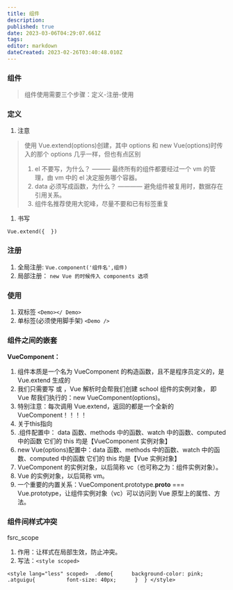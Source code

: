 ```yaml
---
title: 组件
description: 
published: true
date: 2023-03-06T04:29:07.661Z
tags: 
editor: markdown
dateCreated: 2023-02-26T03:40:48.010Z
---
```


### 组件

> 组件使用需要三个步骤：定义-注册-使用

### **定义**

1. 注意

> 使用 Vue.extend(options)创建，其中 options 和 new Vue(options)时传入的那个 options 几乎一样，但也有点区别
>
> 1. el 不要写，为什么？ ——— 最终所有的组件都要经过一个 vm 的管理，由 vm 中的 el 决定服务哪个容器。
> 2. data 必须写成函数，为什么？ ———— 避免组件被复用时，数据存在引用关系。
> 3. 组件名推荐使用大驼峰，尽量不要和已有标签重复

1. 书写

`Vue.extend({  })`

### **注册**

1. 全局注册: `Vue.component('组件名',组件)`
2. 局部注册： `new Vue 的时候传入 components 选项`

### **使用**

1. 双标签 `<Demo></ Demo>`
2. 单标签(必须使用脚手架) `<Demo />`

### **组件之间的嵌套**

**VueComponent：**

1. 组件本质是一个名为 VueComponent 的构造函数，且不是程序员定义的，是 Vue.extend 生成的
2. 我们只需要写 或 ，Vue 解析时会帮我们创建 school 组件的实例对象， 即 Vue 帮我们执行的：new VueComponent(options)。
3. 特别注意：每次调用 Vue.extend，返回的都是一个全新的 VueComponent！！！！
4. 关于this指向
5. .组件配置中： data 函数、methods 中的函数、watch 中的函数、computed 中的函数 它们的 this 均是【VueComponent 实例对象】
6. new Vue(options)配置中：data 函数、methods 中的函数、watch 中的函数、computed 中的函数 它们的 this 均是【Vue 实例对象】
7. VueComponent 的实例对象，以后简称 vc（也可称之为：组件实例对象）。
8. Vue 的实例对象，以后简称 vm。
9. 一个重要的内置关系：VueComponent.prototype.**proto** === Vue.prototype，让组件实例对象（vc）可以访问到 Vue 原型上的属性、方法。

### **组件间样式冲突**

fsrc_scope

1. 作用：让样式在局部生效，防止冲突。
2. 写法：`<style scoped>`

`<style lang="less" scoped>  .demo{      background-color: pink;      .atguigu{          font-size: 40px;      }  } </style>`